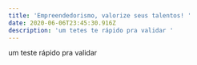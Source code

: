 ```yaml
---
title: 'Empreendedorismo, valorize seus talentos! '
date: 2020-06-06T23:45:30.916Z
description: 'um tetes te rápido pra validar '
---
```

um teste rápido pra validar
